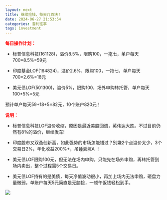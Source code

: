 ```yaml
---
layout: next
title: 继续捡钱，每天几百块！
date: 2024-06-27 21:53:54
categories: 套利往事
tags: investment
---
```


<font color='red'>**每日操作计划：**</font>

* 标普信息科技(161128)，溢价8.5%，限购100，一拖七，单户每天700*8.5%=59元

* 印度基金LOF(164824)，溢价2.6%，限购100，一拖七，单户每天700*2.6%=18元

* 美元债LOF(501300)，溢价5%，限购100，场外申购转托管，单户每天100*5%=5元

预计单户每天59+18+5=82元，10个账户820元！

<!-- more -->

<font color='red'>**说明：**</font>

* 标普信息科技LOF溢价收缩，原因是最近美股回调，英伟达大跌。不过目前仍然有8%的溢价，继续发车!

* 印度股市又双叒创新高，如此强势的市场怎能错过？别嫌2个点溢价太少，3个交易日2%，年化收益200%+，吊锤粪坑A ！

* 美元债LOF限购100元，但无法在场内申购。只能先在场外申购，再转托管到场内卖出，整个过程需5个交易日。

* 美元债LOF持有的是美债，每天净值波动很小，再加上场内无法申购，砸盘力量微弱，单账户每天5元简直是无脑捡，一顿午饭钱轻松到手。

![](image1.jpeg)
